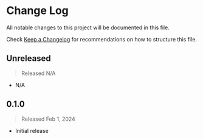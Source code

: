 # Change Log

All notable changes to this project will be documented in this file.

Check [Keep a Changelog](http://keepachangelog.com/) for recommendations on how to structure this file.


## Unreleased
> Released N/A

* N/A

## 0.1.0
> Released Feb 1, 2024

* Initial release
